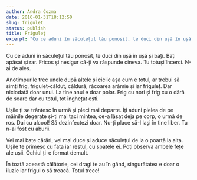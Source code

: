 ```yaml
---
author: Andra Cozma
date: 2016-01-31T18:12:50
slug: frigulet
status: publish
title: Friguleț
excerpt: "Cu ce aduni în săculețul tău ponosit, te duci din ușă în ușă și bați. Bați apăsat și rar. Fricos  "
---
```

Cu ce aduni în săculețul tău ponosit, te duci din ușă în ușă și bați. Bați apăsat și rar. Fricos și nesigur că-ți va răspunde cineva. Tu totuși încerci. N-ai de ales.

Anotimpurile trec unele după altele și ciclic așa cum e totul, ar trebui să simți frig, friguleț-călduț, căldură, răcoarea arămie și iar friguleț. Dar niciodată doar unul. La tine anul e doar polar. Frig cu nori și frig cu o dâră de soare dar cu totul, tot înghețat ești.

Ușile ți se trântesc în urmă și pleci mai departe. Îți aduni pielea de pe mâinile degerate și-ți mai taci mintea, ce-a lăsat deja pe corp, o urmă de ros. Dai cu alcool! Să dezinfectezi doar. Nu-ți place să-l lași în tine liber. Tu n-ai fost cu aburii.

Vei mai bate cărări, vei mai duce și aduce săculețul de la o poartă la alta. Ușile te primesc cu fața iar restul, cu spatele ei. Poți observa ambele fețe ale ușii. Ochiul ți-e format demult.

În toată această călătorie, cei dragi te au în gând, singurătatea e doar o iluzie iar frigul o să treacă. Totul trece!
    